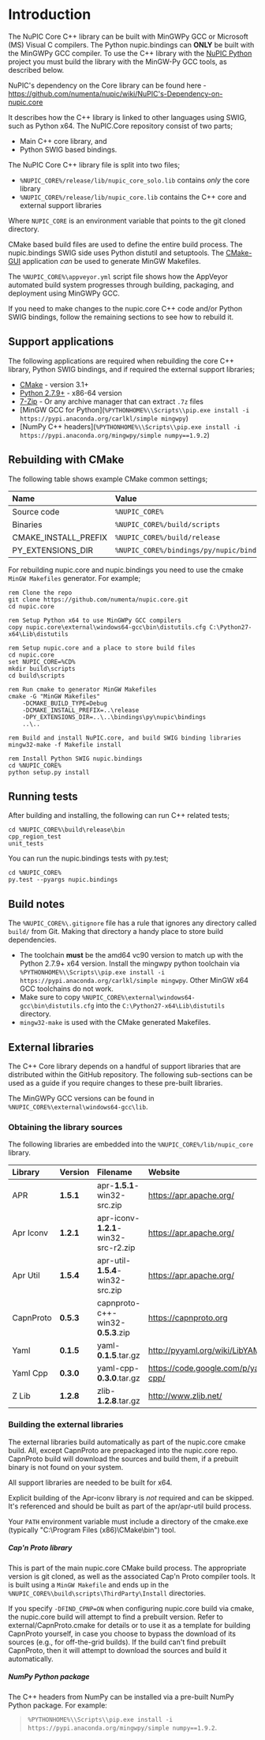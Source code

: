 # Introduction

The NuPIC Core C++ library can be built with MinGWPy GCC or Microsoft (MS) Visual C compilers. The Python nupic.bindings can **ONLY** be built with the MinGWPy GCC compiler. To use the C++ library with the [NuPIC Python](https://github.com/numenta/nupic) project you must build the library with the MinGW-Py GCC tools, as described below.

NuPIC's dependency on the Core library can be found here - https://github.com/numenta/nupic/wiki/NuPIC's-Dependency-on-nupic.core

It describes how the C++ library is linked to other languages using SWIG, such as Python x64. The NuPIC.Core repository consist of two parts;

- Main C++ core library, and
- Python SWIG based bindings.

The NuPIC Core C++ library file is split into two files;

- `%NUPIC_CORE%/release/lib/nupic_core_solo.lib` contains _only_ the core library
- `%NUPIC_CORE%/release/lib/nupic_core.lib` contains the C++ core and external support libraries

Where `NUPIC_CORE` is an environment variable that points to the git cloned directory.

CMake based build files are used to define the entire build process. The nupic.bindings SWIG side uses Python distutil and setuptools. The [CMake-GUI](http://www.cmake.org/) application _can_ be used to generate MinGW Makefiles.

The `%NUPIC_CORE%\appveyor.yml` script file shows how the AppVeyor automated build system progresses through building, packaging, and deployment using MinGWPy GCC.

If you need to make changes to the nupic.core C++ code and/or Python SWIG bindings, follow the remaining sections to see how to rebuild it.

## Support applications

The following applications are required when rebuilding the core C++ library, Python SWIG bindings, and if required the external support libraries;

- [CMake](http://www.cmake.org/) - version 3.1+
- [Python 2.7.9+](https://www.python.org/downloads/windows/) - x86-64 version
- [7-Zip](http://www.7-zip.org/) - Or any archive manager that can extract `.7z` files
- [MinGW GCC for Python](`%PYTHONHOME%\\Scripts\\pip.exe install -i https://pypi.anaconda.org/carlkl/simple mingwpy`)
- [NumPy C++ headers](`%PYTHONHOME%\\Scripts\\pip.exe install -i https://pypi.anaconda.org/mingwpy/simple numpy==1.9.2`)

## Rebuilding with CMake

The following table shows example CMake common settings;

<center>

| Name | Value |
|:---- |:----- |
| Source code | `%NUPIC_CORE%` |
| Binaries | `%NUPIC_CORE%/build/scripts` |
| CMAKE_INSTALL_PREFIX | `%NUPIC_CORE%/build/release` |
| PY_EXTENSIONS_DIR | `%NUPIC_CORE%/bindings/py/nupic/bindings` |

</center>

For rebuilding nupic.core and nupic.bindings you need to use the cmake `MinGW Makefiles` generator. For example;

```
rem Clone the repo
git clone https://github.com/numenta/nupic.core.git
cd nupic.core

rem Setup Python x64 to use MinGWPy GCC compilers
copy nupic.core\external\windows64-gcc\bin\distutils.cfg C:\Python27-x64\Lib\distutils

rem Setup nupic.core and a place to store build files
cd nupic.core
set NUPIC_CORE=%CD%
mkdir build\scripts
cd build\scripts

rem Run cmake to generator MinGW Makefiles
cmake -G "MinGW Makefiles"
	-DCMAKE_BUILD_TYPE=Debug
	-DCMAKE_INSTALL_PREFIX=..\release
	-DPY_EXTENSIONS_DIR=..\..\bindings\py\nupic\bindings
	..\..

rem Build and install NuPIC.core, and build SWIG binding libraries
mingw32-make -f Makefile install

rem Install Python SWIG nupic.bindings
cd %NUPIC_CORE%
python setup.py install
```

## Running tests

After building and installing, the following can run C++ related tests;

```
cd %NUPIC_CORE%\build\release\bin
cpp_region_test
unit_tests
```

You can run the nupic.bindings tests with py.test;

```
cd %NUPIC_CORE%
py.test --pyargs nupic.bindings
```

## Build notes

The `%NUPIC_CORE%\.gitignore` file has a rule that ignores any directory called `build/` from Git. Making that directory a handy place to store build dependencies.

* The toolchain __must__ be the amd64 vc90 version to match up with the Python 2.7.9+ x64 version. Install the mingwpy python toolchain via
 `%PYTHONHOME%\\Scripts\\pip.exe install -i https://pypi.anaconda.org/carlkl/simple mingwpy`. Other MinGW x64 GCC toolchains do not work.
* Make sure to copy `%NUPIC_CORE%\external\windows64-gcc\bin\distutils.cfg` into the `C:\Python27-x64\Lib\distutils` directory.
* `mingw32-make` is used with the CMake generated Makefiles.

## External libraries

The C++ Core library depends on a handful of support libraries that are distributed within the GitHub repository. The following sub-sections can be used as a guide if you require changes to these pre-built libraries.

The MinGWPy GCC versions can be found in `%NUPIC_CORE%\external\windows64-gcc\lib`.

### Obtaining the library sources

The following libraries are embedded into the `%NUPIC_CORE%/lib/nupic_core` library.

| Library | Version | Filename |  Website |
|:------- |:------- |:-------- | :------- |
| APR | **1.5.1** | apr-**1.5.1**-win32-src.zip | https://apr.apache.org/ |
| Apr Iconv | **1.2.1** | apr-iconv-**1.2.1**-win32-src-r2.zip | https://apr.apache.org/ |
| Apr Util | **1.5.4** | apr-util-**1.5.4**-win32-src.zip | https://apr.apache.org/ |
| CapnProto | **0.5.3** | capnproto-c++-win32-**0.5.3**.zip | https://capnproto.org |
| Yaml | **0.1.5** | yaml-**0.1.5**.tar.gz | http://pyyaml.org/wiki/LibYAML |
| Yaml Cpp | **0.3.0** | yaml-cpp-**0.3.0**.tar.gz | https://code.google.com/p/yaml-cpp/ |
| Z Lib | **1.2.8** | zlib-**1.2.8**.tar.gz | http://www.zlib.net/ |

### Building the external libraries

The external libraries build automatically as part of the nupic.core cmake build. All, except CapnProto are prepackaged into the nupic.core repo. CapnProto build will download the sources and build them, if a prebuilt binary is not found on your system.

All support libraries are needed to be built for x64.

Explicit building of the Apr-iconv library is _not_ required and can be skipped. It's referenced and should be built as part of the apr/apr-util build process.

Your `PATH` environment variable must include a directory of the cmake.exe (typically "C:\Program Files (x86)\CMake\bin") tool.

##### Cap'n Proto library

This is part of the main nupic.core CMake build process. The appropriate version is git cloned, as well as the associated Cap'n Proto compiler tools. It is built using a `MinGW Makefile` and ends up in the `%NUPIC_CORE%\build\scripts\ThirdParty\Install` directories.

If you specify `-DFIND_CPNP=ON` when configuring nupic.core build via cmake, the nupic.core build will attempt to find a prebuilt version. Refer to external/CapnProto.cmake for details or to use it as a
template for building CapnProto yourself, in case you choose to bypass the download of its sources (e.g., for off-the-grid builds). If the build can't find prebuilt CapnProto, then it will attempt to download
the sources and build it automatically.

##### NumPy Python package

The C++ headers from NumPy can be installed via a pre-built NumPy Python package. For example:
> `%PYTHONHOME%\\Scripts\\pip.exe install -i https://pypi.anaconda.org/mingwpy/simple numpy==1.9.2`.
